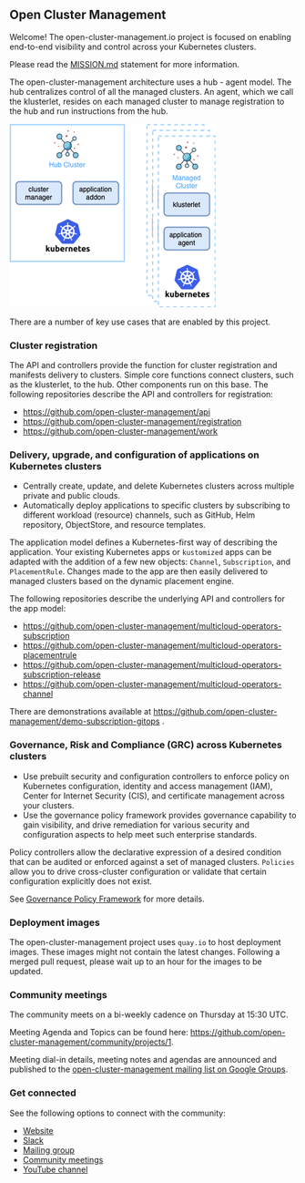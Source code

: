 
## Open Cluster Management

Welcome! The open-cluster-management.io project is focused on enabling end-to-end visibility and control across your Kubernetes clusters.

Please read the [MISSION.md](MISSION.md) statement for more information.

The open-cluster-management architecture uses a hub - agent model. The hub centralizes control of all the managed clusters. An agent, which we call the klusterlet, resides on each managed cluster to manage registration to the hub and run instructions from the hub.


![image](assets/ocm-arch.png)

There are a number of key use cases that are enabled by this project.

### Cluster registration

The API and controllers provide the function for cluster registration and manifests delivery to clusters. Simple core functions connect clusters, such as the klusterlet, to the hub. Other components run on this base. The following repositories describe the API and controllers for registration:

* https://github.com/open-cluster-management/api
* https://github.com/open-cluster-management/registration
* https://github.com/open-cluster-management/work

### Delivery, upgrade, and configuration of applications on Kubernetes clusters

* Centrally create, update, and delete Kubernetes clusters across multiple private and public clouds.
* Automatically deploy applications to specific clusters by subscribing to different workload (resource) channels, such as GitHub, Helm repository, ObjectStore, and resource templates.

The application model defines a Kubernetes-first way of describing the application. Your existing Kubernetes apps or `kustomized` apps can be adapted with the addition of a few new objects: `Channel`, `Subscription`, and `PlacementRule`. Changes made to the app are then easily delivered to managed clusters based on the dynamic placement engine.

The following repositories describe the underlying API and controllers for the app model:

* https://github.com/open-cluster-management/multicloud-operators-subscription
* https://github.com/open-cluster-management/multicloud-operators-placementrule
* https://github.com/open-cluster-management/multicloud-operators-subscription-release
* https://github.com/open-cluster-management/multicloud-operators-channel

There are demonstrations available at https://github.com/open-cluster-management/demo-subscription-gitops .

### Governance, Risk and Compliance (GRC) across Kubernetes clusters

* Use prebuilt security and configuration controllers to enforce policy on Kubernetes configuration, identity and access management (IAM), Center for Internet Security (CIS), and certificate management across your clusters.
* Use the governance policy framework provides governance capability to gain visibility, and drive remediation for various security and configuration aspects to help meet such enterprise standards.

Policy controllers allow the declarative expression of a desired condition that can be audited or enforced against a set of managed clusters. `Policies` allow you to drive cross-cluster configuration or validate that certain configuration explicitly does not exist.

See [Governance Policy Framework](https://github.com/open-cluster-management/governance-policy-framework) for more details.

### Deployment images

The open-cluster-management project uses `quay.io` to host deployment images. These images might not contain the latest changes. Following a merged pull request, please wait up to an hour for the images to be updated.

### Community meetings

The community meets on a bi-weekly cadence on Thursday at 15:30 UTC.

Meeting Agenda and Topics can be found here: https://github.com/open-cluster-management/community/projects/1.
  
  Meeting dial-in details, meeting notes and agendas are announced and published to the [open-cluster-management mailing list on Google Groups](https://groups.google.com/g/open-cluster-management).

### Get connected

See the following options to connect with the community:

 - [Website](https://open-cluster-management.io)
 - [Slack](https://kubernetes.slack.com/archives/C01GE7YSUUF)
 - [Mailing group](https://groups.google.com/g/open-cluster-management)
 - [Community meetings](https://github.com/open-cluster-management/community#community-meetings)
 - [YouTube channel](https://www.youtube.com/channel/UC7xxOh2jBM5Jfwt3fsBzOZw)
